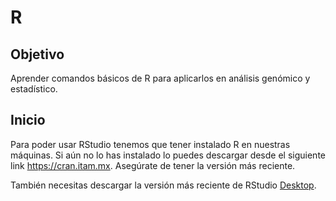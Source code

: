 # R

## Objetivo

Aprender comandos básicos de R para aplicarlos en análisis genómico y estadístico.

## Inicio

Para poder usar RStudio tenemos que tener instalado R en nuestras máquinas. Si aún no lo has instalado lo puedes descargar desde el siguiente link https://cran.itam.mx. Asegúrate de tener la versión más reciente.

También necesitas descargar la versión más reciente de RStudio [Desktop](https://posit.co/download/rstudio-desktop/).
